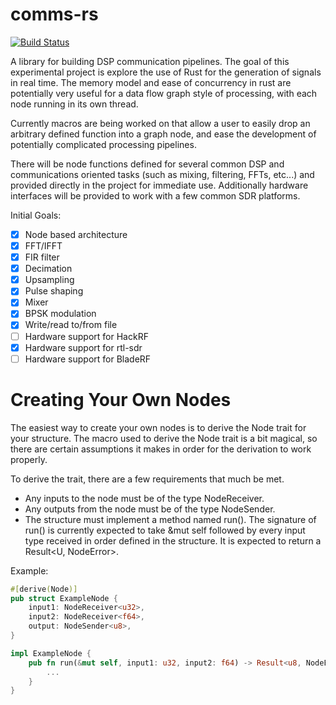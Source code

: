# comms-rs

[![Build Status](https://travis-ci.com/ostrosco/comms-rs.svg?branch=develop)](https://travis-ci.com/ostrosco/comms-rs)

A library for building DSP communication pipelines. The goal of this
experimental project is explore the use of Rust for the generation of signals
in real time.  The memory model and ease of concurrency in rust are potentially
very useful for a data flow graph style of processing, with each node running
in its own thread.

Currently macros are being worked on that allow a user to easily drop an
arbitrary defined function into a graph node, and ease the development of
potentially complicated processing pipelines.

There will be node functions defined for several common DSP and communications
oriented tasks (such as mixing, filtering, FFTs, etc...) and provided directly
in the project for immediate use.  Additionally hardware interfaces will be
provided to work with a few common SDR platforms.

Initial Goals:
- [x] Node based architecture
- [x] FFT/IFFT
- [x] FIR filter
- [X] Decimation
- [x] Upsampling
- [x] Pulse shaping
- [X] Mixer
- [x] BPSK modulation
- [X] Write/read to/from file
- [ ] Hardware support for HackRF
- [X] Hardware support for rtl-sdr
- [ ] Hardware support for BladeRF

# Creating Your Own Nodes

The easiest way to create your own nodes is to derive the Node trait for your
structure. The macro used to derive the Node trait is a bit magical, so there
are certain assumptions it makes in order for the derivation to work properly.

To derive the trait, there are a few requirements that much be met.

* Any inputs to the node must be of the type NodeReceiver<T>.
* Any outputs from the node must be of the type NodeSender<T>.
* The structure must implement a method named run(). The signature of run() is
  currently expected to take &mut self followed by every input type received
  in order defined in the structure. It is expected to return a
  Result<U, NodeError>.

Example:

```rust
#[derive(Node)]
pub struct ExampleNode {
    input1: NodeReceiver<u32>,
    input2: NodeReceiver<f64>,
    output: NodeSender<u8>,
}

impl ExampleNode {
    pub fn run(&mut self, input1: u32, input2: f64) -> Result<u8, NodeError> {
        ...
    }
}
```
